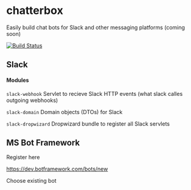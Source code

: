 
# chatterbox

Easily build chat bots for Slack and other messaging platforms (coming soon) 

[![Build Status](https://travis-ci.org/Mustard/chatterbox.svg?branch=master)](https://travis-ci.org/Mustard/chatterbox)

## Slack

#### Modules


`slack-webhook` 
Servlet to recieve Slack HTTP events (what slack calles outgoing webhooks)

`slack-domain` 
Domain objects (DTOs) for Slack

`slack-dropwizard` 
Dropwizard bundle to register all Slack servlets



## MS Bot Framework

Register here

https://dev.botframework.com/bots/new

Choose existing bot